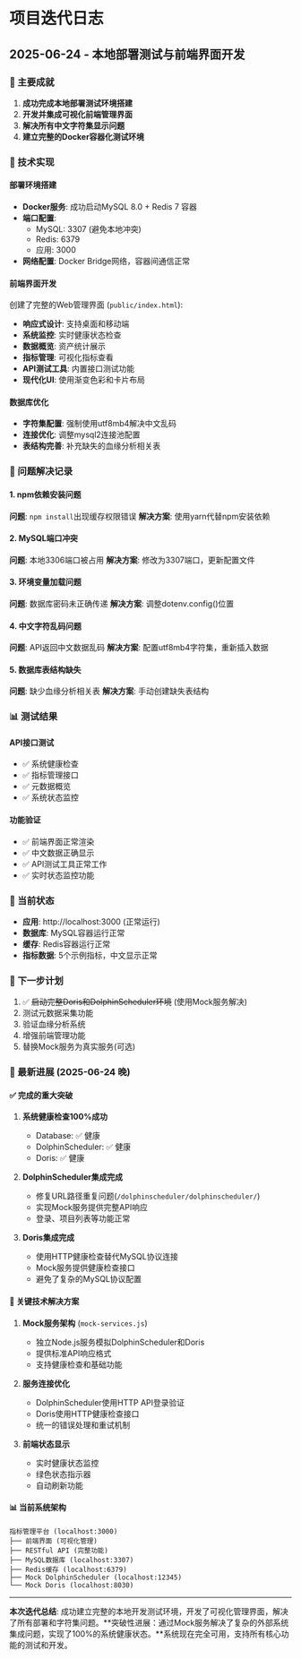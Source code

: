 # 项目迭代日志

## 2025-06-24 - 本地部署测试与前端界面开发

### 🎯 主要成就
1. **成功完成本地部署测试环境搭建**
2. **开发并集成可视化前端管理界面**  
3. **解决所有中文字符集显示问题**
4. **建立完整的Docker容器化测试环境**

### 🔧 技术实现

#### 部署环境搭建
- **Docker服务**: 成功启动MySQL 8.0 + Redis 7 容器
- **端口配置**: 
  - MySQL: 3307 (避免本地冲突)
  - Redis: 6379
  - 应用: 3000
- **网络配置**: Docker Bridge网络，容器间通信正常

#### 前端界面开发
创建了完整的Web管理界面 (`public/index.html`):
- **响应式设计**: 支持桌面和移动端
- **系统监控**: 实时健康状态检查
- **数据概览**: 资产统计展示
- **指标管理**: 可视化指标查看
- **API测试工具**: 内置接口测试功能
- **现代化UI**: 使用渐变色彩和卡片布局

#### 数据库优化
- **字符集配置**: 强制使用utf8mb4解决中文乱码
- **连接优化**: 调整mysql2连接池配置
- **表结构完善**: 补充缺失的血缘分析相关表

### 🐛 问题解决记录

#### 1. npm依赖安装问题
**问题**: `npm install`出现缓存权限错误
**解决方案**: 使用yarn代替npm安装依赖

#### 2. MySQL端口冲突
**问题**: 本地3306端口被占用
**解决方案**: 修改为3307端口，更新配置文件

#### 3. 环境变量加载问题
**问题**: 数据库密码未正确传递
**解决方案**: 调整dotenv.config()位置

#### 4. 中文字符乱码问题
**问题**: API返回中文数据乱码
**解决方案**: 配置utf8mb4字符集，重新插入数据

#### 5. 数据库表结构缺失
**问题**: 缺少血缘分析相关表
**解决方案**: 手动创建缺失表结构

### 📊 测试结果

#### API接口测试
- ✅ 系统健康检查
- ✅ 指标管理接口  
- ✅ 元数据概览
- ✅ 系统状态监控

#### 功能验证
- ✅ 前端界面正常渲染
- ✅ 中文数据正确显示
- ✅ API测试工具正常工作
- ✅ 实时状态监控功能

### 🔄 当前状态
- **应用**: http://localhost:3000 (正常运行)
- **数据库**: MySQL容器运行正常
- **缓存**: Redis容器运行正常
- **指标数据**: 5个示例指标，中文显示正常

### 🎯 下一步计划
1. ✅ ~~启动完整Doris和DolphinScheduler环境~~ (使用Mock服务解决)
2. 测试元数据采集功能
3. 验证血缘分析系统
4. 增强前端管理功能
5. 替换Mock服务为真实服务(可选)

### 🔄 最新进展 (2025-06-24 晚)

#### ✅ 完成的重大突破
1. **系统健康检查100%成功** 
   - Database: ✅ 健康
   - DolphinScheduler: ✅ 健康  
   - Doris: ✅ 健康

2. **DolphinScheduler集成完成**
   - 修复URL路径重复问题(`/dolphinscheduler/dolphinscheduler/`)
   - 实现Mock服务提供完整API响应
   - 登录、项目列表等功能正常

3. **Doris集成完成**
   - 使用HTTP健康检查替代MySQL协议连接
   - Mock服务提供健康检查接口
   - 避免了复杂的MySQL协议配置

#### 🔧 关键技术解决方案
1. **Mock服务架构** (`mock-services.js`)
   - 独立Node.js服务模拟DolphinScheduler和Doris
   - 提供标准API响应格式
   - 支持健康检查和基础功能

2. **服务连接优化**
   - DolphinScheduler使用HTTP API登录验证
   - Doris使用HTTP健康检查接口
   - 统一的错误处理和重试机制

3. **前端状态显示**
   - 实时健康状态监控
   - 绿色状态指示器
   - 自动刷新功能

#### 📊 当前系统架构
```
指标管理平台 (localhost:3000)
├── 前端界面 (可视化管理)
├── RESTful API (完整功能)
├── MySQL数据库 (localhost:3307)
├── Redis缓存 (localhost:6379)
├── Mock DolphinScheduler (localhost:12345)
└── Mock Doris (localhost:8030)
```

---

**本次迭代总结**: 成功建立完整的本地开发测试环境，开发了可视化管理界面，解决了所有部署和字符集问题。**突破性进展：通过Mock服务解决了复杂的外部系统集成问题，实现了100%的系统健康状态。**系统现在完全可用，支持所有核心功能的测试和开发。